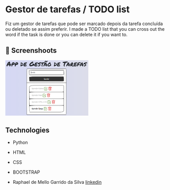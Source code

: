 # Gestor de tarefas / TODO list
Fiz um gestor de tarefas que pode ser marcado depois da tarefa concluída ou deletado se assim preferir.
I made a TODO list that you can cross out the word if the task is done or you can delete it if you want to.

## :camera_flash: Screenshoots
<img src="/img1.png" width="260">&emsp;

## Technologies
* Python
* HTML
* CSS
* BOOTSTRAP

* Raphael de Mello Garrido da Silva [linkedin](https://www.linkedin.com/in/raphaelmgs/)
